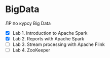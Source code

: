 # BigData
ЛР по курсу Big Data

- [x] Lab 1. Introduction to Apache Spark
- [x] Lab 2. Reports with Apache Spark
- [ ] Lab 3. Stream processing with Apache Flink  
- [ ] Lab 4. ZooKeeper
